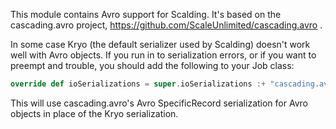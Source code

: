 This module contains Avro support for Scalding. It's based on the cascading.avro project,
https://github.com/ScaleUnlimited/cascading.avro .

In some case Kryo (the default serializer used by Scalding) doesn't work well with Avro objects. If you run in to
serialization errors, or if you want to preempt and trouble, you should add the following to your Job class:
```scala
override def ioSerializations = super.ioSerializations :+ "cascading.avro.serialization.AvroSpecificRecordSerialization"
```

This will use cascading.avro's Avro SpecificRecord serialization for Avro objects in place of the Kryo serialization.

